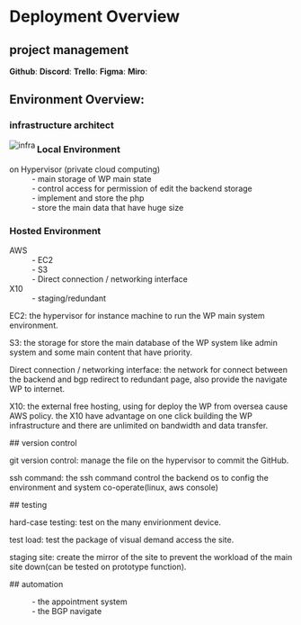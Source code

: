 # Deployment Overview

## project management

**Github**:
**Discord**:
**Trello**:
**Figma**:
**Miro**:

## Environment Overview:

<H3>infrastructure architect</H2>
<p><img align="left" src="https://i.ibb.co/W0h5npz/infrastructure.png" alt="infra" /></p>
<H3>Local Environment</H3>
<dl>
  <dt>on Hypervisor (private cloud computing)</dt>
  <dd>- main storage of WP main state</dd>
  <dd>- control access for permission of edit the backend storage</dd>
  <dd>- implement and store the php</dd>
  <dd>- store the main data that have huge size</dd>
</dl>
<H3>Hosted Environment</H3> 
<dl>
  <dt>AWS<dt>
  <dd>- EC2</dd>
  <dd>- S3</dd>
  <dd>- Direct connection / networking interface</dd>
  <dt>X10</dt>
  <dd>- staging/redundant</dd>
</dl>
<p>EC2: the hypervisor for instance machine to run the WP main system environment.</p>
<p>S3: the storage for store the main database of the WP system like admin system and some main content that have priority.</p>
<p>Direct connection / networking interface: the network for connect between the backend and bgp redirect to redundant page, also provide the navigate WP to internet.</p>
<p>X10: the external free hosting, using for deploy the WP from oversea cause AWS policy. the X10 have advantage on one click building the WP infrastructure and there are unlimited on bandwidth and data transfer.</p>
## version control
<p>git version control: manage the file on the hypervisor to commit the GitHub.</p>
<p>ssh command: the ssh command control the backend os to config the environment and system co-operate(linux, aws console)</p>
## testing
<p>hard-case testing: test on the many envirionment device.</p>
<p>test load: test the package of visual demand access the site.</p>
<p>staging site: create the mirror of the site to prevent the workload of the main site down(can be tested on prototype function).</p>
## automation
<dl>
  <dd>- the appointment system</dd>
  <dd>- the BGP navigate</dd>
</dl>
